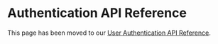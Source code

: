 # Authentication API Reference

<InlineAlert slots="text"/>

This page has been moved to our [User Authentication API Reference](./UserAuthentication/IMS.md).